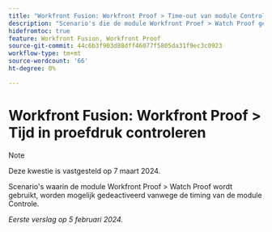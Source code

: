```yaml
---
title: "Workfront Fusion: Workfront Proof > Time-out van module Controle"
description: "Scenario's die de module Workfront Proef > Watch Proof gebruiken, kunnen worden gedeactiveerd vanwege de timing van de module Controle."
hidefromtoc: true
feature: Workfront Fusion, Workfront Proof
source-git-commit: 44c6b3f903d88dff46077f5805da31f9ec3c0923
workflow-type: tm+mt
source-wordcount: '66'
ht-degree: 0%

---
```



# Workfront Fusion: Workfront Proof > Tijd in proefdruk controleren

>[!NOTE]
>
>Deze kwestie is vastgesteld op 7 maart 2024.

Scenario&#39;s waarin de module Workfront Proof > Watch Proof wordt gebruikt, worden mogelijk gedeactiveerd vanwege de timing van de module Controle.

_Eerste verslag op 5 februari 2024._
